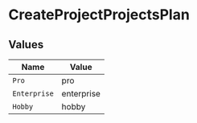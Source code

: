 # CreateProjectProjectsPlan


## Values

| Name         | Value        |
| ------------ | ------------ |
| `Pro`        | pro          |
| `Enterprise` | enterprise   |
| `Hobby`      | hobby        |